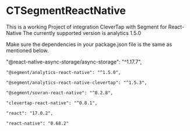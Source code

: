 # CTSegmentReactNative

This is a working Project of integration CleverTap with Segment for React-Native
The currently supported version is analytics 1.5.0

Make sure the dependencies in your package.json file is the same as mentioned below.

  "@react-native-async-storage/async-storage": "^1.17.7",
  
    "@segment/analytics-react-native": "^1.5.0",
    
    "@segment/analytics-react-native-clevertap": "^1.5.3",
    
    "@segment/sovran-react-native": "^0.2.8",
    
    "clevertap-react-native": "^0.8.1",
    
    "react": "17.0.2",
    
    "react-native": "0.68.2"
